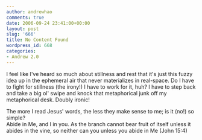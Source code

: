 ```yaml
---
author: andrewhao
comments: true
date: 2006-09-24 23:41:00+00:00
layout: post
slug: '666'
title: No Content Found
wordpress_id: 668
categories:
- Andrew 2.0
---
```


I feel like I've heard so much about stillness and rest that it's just this fuzzy idea up in the ephemeral air that never materializes in real-space. Do I have to fight for stillness (the irony!) I have to work for it, huh? I have to step back and take a big ol' swipe and knock that metaphorical junk off my metaphorical desk. Doubly ironic!  
  
The more I read Jesus' words, the less they make sense to me; is it (no!) so simple?  
Abide in Me, and I in you. As the branch cannot bear fruit of itself unless it abides in the vine, so neither can you unless you abide in Me (John 15:4)  

